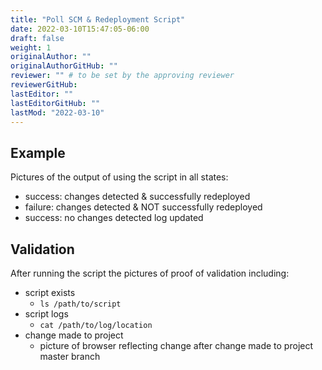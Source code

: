 ```yaml
---
title: "Poll SCM & Redeployment Script"
date: 2022-03-10T15:47:05-06:00
draft: false
weight: 1
originalAuthor: ""
originalAuthorGitHub: ""
reviewer: "" # to be set by the approving reviewer
reviewerGitHub:
lastEditor: ""
lastEditorGitHub: ""
lastMod: "2022-03-10"
---
```


## Example

Pictures of the output of using the script in all states:

- success: changes detected & successfully redeployed
- failure: changes detected & NOT successfully redeployed
- success: no changes detected log updated

## Validation

After running the script the pictures of proof of validation including:

- script exists
  - `ls /path/to/script`
- script logs
  - `cat /path/to/log/location`
- change made to project
  - picture of browser reflecting change after change made to project master branch